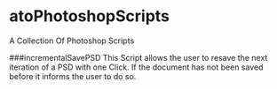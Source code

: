 atoPhotoshopScripts
===================

A Collection Of Photoshop Scripts

###incrementalSavePSD
This Script allows the user to resave the next iteration of a PSD with one Click. If the document has not been saved before it informs the user to do so.